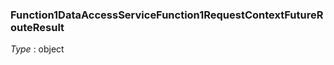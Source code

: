 
<a name="function1dataaccessservicefunction1requestcontextfuturerouteresult"></a>
### Function1DataAccessServiceFunction1RequestContextFutureRouteResult
*Type* : object



